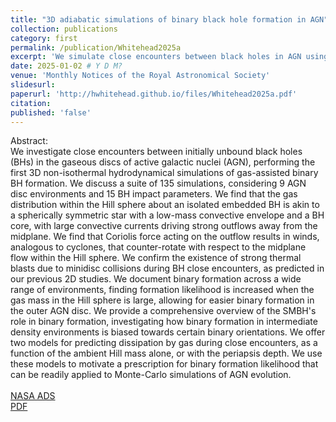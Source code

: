 ```yaml
---
title: "3D adiabatic simulations of binary black hole formation in AGN"
collection: publications
category: first
permalink: /publication/Whitehead2025a
excerpt: 'We simulate close encounters between black holes in AGN using the first 3D non-isothermal hydrodynamical treatment. We probe what AGN conditions increase the likelihood of binary formation and offer models for formation likelihood.'
date: 2025-01-02 # Y D M?
venue: 'Monthly Notices of the Royal Astronomical Society'
slidesurl: 
paperurl: 'http://hwhitehead.github.io/files/Whitehead2025a.pdf'
citation: 
published: 'false'
---
```


Abstract:\
We investigate close encounters between initially unbound black holes (BHs) in the gaseous discs of active galactic nuclei (AGN), performing the first 3D non-isothermal hydrodynamical simulations of gas-assisted binary BH formation. We discuss a suite of 135 simulations, considering 9 AGN disc environments and 15 BH impact parameters. We find that the gas distribution within the Hill sphere about an isolated embedded BH is akin to a spherically symmetric star with a low-mass convective envelope and a BH core, with large convective currents driving strong outflows away from the midplane. We find that Coriolis force acting on the outflow results in winds, analogous to cyclones, that counter-rotate with respect to the midplane flow within the Hill sphere. We confirm the existence of strong thermal blasts due to minidisc collisions during BH close encounters, as predicted in our previous 2D studies. We document binary formation across a wide range of environments, finding formation likelihood is increased when the gas mass in the Hill sphere is large, allowing for easier binary formation in the outer AGN disc. We provide a comprehensive overview of the SMBH's role in binary formation, investigating how binary formation in intermediate density environments is biased towards certain binary orientations. We offer two models for predicting dissipation by gas during close encounters, as a function of the ambient Hill mass alone, or with the periapsis depth. We use these models to motivate a prescription for binary formation likelihood that can be readily applied to Monte-Carlo simulations of AGN evolution.
\
\
[NASA ADS](https://ui.adsabs.harvard.edu/abs/2025arXiv250214959W/abstract)\
[PDF](http://hwhitehead.github.io/files/Whitehead2025a.pdf)